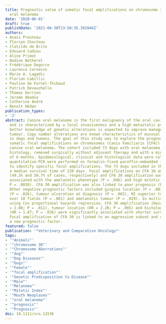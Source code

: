 ```yaml
---
title: Prognostic value of somatic focal amplifications on chromosome 30 in canine
  oral melanoma
date: '2020-06-01'
draft: true
publishDate: '2021-06-30T13:50:35.392046Z'
authors:
- Anais Prouteau
- Florian Chocteau
- Clotilde de Brito
- Edouard Cadieu
- Aline Primot
- Nadine Botherel
- Frédérique Degorce
- Laurence Cornevin
- Marie A. Lagadic
- Florian Cabillic
- Pauline de Fornel-Thibaud
- Patrick Devauchelle
- Thomas Derrien
- Jerome Abadie
- Catherine André
- Benoît Hédan
publication_types:
- '2'
abstract: Canine oral melanoma is the first malignancy of the oral cavity in dogs
  and is characterized by a local invasiveness and a high metastatic propensity. A
  better knowledge of genetic alterations is expected to improve management of this
  tumour. Copy number alterations are known characteristics of mucosal melanomas both
  in dogs and humans. The goal of this study was to explore the prognostic value of
  somatic focal amplifications on chromosomes (Canis Familiaris [CFA]) 10 and 30 in
  canine oral melanoma. The cohort included 73 dogs with oral melanoma confirmed by
  histology, removed surgically without adjuvant therapy and with a minimal follow-up
  of 6 months. Epidemiological, clinical and histological data were collected and
  quantitative-PCR were performed on formalin-fixed paraffin-embedded (FFPE) samples
  to identify specific focal amplifications. The 73 dogs included in the study had
  a median survival time of 220 days. Focal amplifications on CFA 10 and 30 were recurrent
  (49.3% and 50.7% of cases, respectively) and CFA 30 amplification was significantly
  associated with the amelanotic phenotype (P = .046) and high mitotic index (MI;
  P = .0039). CFA 30 amplification was also linked to poor prognosis (P = .0005).
  Other negative prognostic factors included gingiva location (P = .003), lymphadenomegaly
  (P = .026), tumour ulceration at diagnosis (P = .003), MI superior to 6 mitoses
  over 10 fields (P = .001) and amelanotic tumour (P = .029). In multivariate analyses
  using Cox proportional hazards regression, CFA 30 amplification (Hazard ratio [HR]
  = 2.08; P = .011), tumour location (HR = 2.20; P = .005) and histological pigmentation
  (HR = 1.87; P = .036) were significantly associated with shorter survival time.
  Focal amplification of CFA 30 is linked to an aggressive subset and constitutes
  a new prognostic factor.
featured: false
publication: '*Veterinary and Comparative Oncology*'
tags:
- '"Animals"'
- '"chromosome 30"'
- '"Chromosome Aberrations"'
- '"dog"'
- '"Dog Diseases"'
- '"Dogs"'
- '"Female"'
- '"focal amplification"'
- '"Genetic Predisposition to Disease"'
- '"Male"'
- '"Melanoma"'
- '"Mitotic Index"'
- '"Mouth Neoplasms"'
- '"oral melanoma"'
- '"prognosis"'
- '"Prognosis"'
doi: 10.1111/vco.12536
---
```


